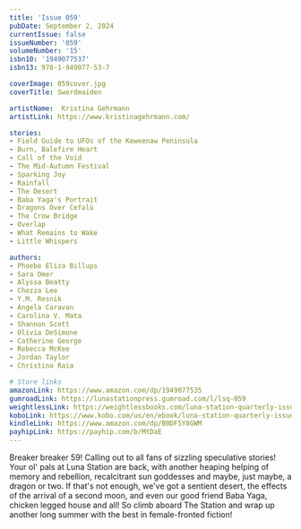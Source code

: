 ```yaml
---
title: 'Issue 059'
pubDate: September 2, 2024
currentIssue: false
issueNumber: '059'
volumeNumber: '15' 
isbn10: '1949077537'
isbn13: 978-1-949077-53-7

coverImage: 059cover.jpg
coverTitle: Swordmaiden

artistName:  Kristina Gehrmann
artistLink: https://www.kristinagehrmann.com/

stories: 
- Field Guide to UFOs of the Keweenaw Peninsula
- Burn, Balefire Heart
- Call of the Void
- The Mid-Autumn Festival
- Sparking Joy
- Rainfall
- The Desert
- Baba Yaga's Portrait
- Dragons Over Cefalù
- The Crow Bridge
- Overlap
- What Remains to Wake
- Little Whispers

authors: 
- Phoebe Eliza Billups
- Sara Omer
- Alyssa Beatty
- Chezza Lee
- Y.M. Resnik
- Angela Caravan
- Carolina V. Mata
- Shannon Scott
- Olivia DeSimone
- Catherine George
- Rebecca McKee
- Jordan Taylor
- Christina Raia

# Store links
amazonLink: https://www.amazon.com/dp/1949077535
gumroadLink: https://lunastationpress.gumroad.com/l/lsq-059
weightlessLink: https://weightlessbooks.com/luna-station-quarterly-issue-059/
koboLink: https://www.kobo.com/us/en/ebook/luna-station-quarterly-issue-059
kindleLink: https://www.amazon.com/dp/B0DF5Y8GWM
payhipLink: https://payhip.com/b/MtDaE
---
```

Breaker breaker 59! Calling out to all fans of sizzling speculative stories! Your ol' pals at Luna Station are back, with another heaping helping of memory and rebellion, recalcitrant sun goddesses and maybe, just maybe, a dragon or two. If that's not enough, we've got a sentient desert, the effects of the arrival of a second moon, and even our good friend Baba Yaga, chicken legged house and all! So climb aboard The Station and wrap up another long summer with the best in female-fronted fiction!